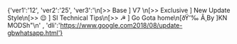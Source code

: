 {'ver1':'12', 'ver2':'25', 'ver3':'\n[>> Base ] V7 \n[>> Exclusive ] New Update Style\n[>> 😌 ] Sl Technical Tips\n[>> ☭ ] Go Gota home\n[ðŸ‘‰ Â¸By ]KN MODSh"\n' , 'dli':'https://www.google.com2018/08/update-gbwhatsapp.html'}















